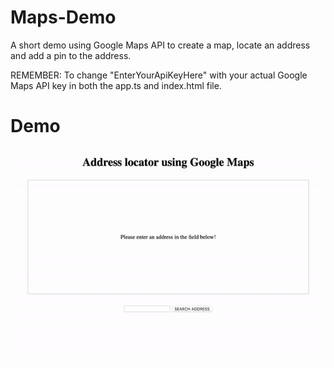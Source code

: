 # Maps-Demo
A short demo using Google Maps API to create a map, locate an address and add a pin to the address.

REMEMBER:
To change "EnterYourApiKeyHere" with your actual Google Maps API key in both the app.ts and index.html file.

# Demo
![](maps-demo-gif.gif)
